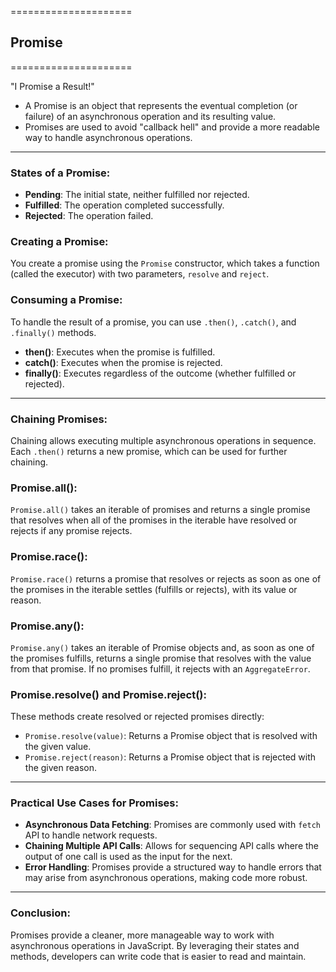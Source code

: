 =====================

## Promise

=====================

"I Promise a Result!"

- A Promise is an object that represents the eventual completion (or failure) of an asynchronous operation and its resulting value.
- Promises are used to avoid "callback hell" and provide a more readable way to handle asynchronous operations.

---

### States of a Promise:

- **Pending**: The initial state, neither fulfilled nor rejected.
- **Fulfilled**: The operation completed successfully.
- **Rejected**: The operation failed.

### Creating a Promise:

You create a promise using the `Promise` constructor, which takes a function (called the executor) with two parameters, `resolve` and `reject`.

### Consuming a Promise:

To handle the result of a promise, you can use `.then()`, `.catch()`, and `.finally()` methods.

- **then()**: Executes when the promise is fulfilled.
- **catch()**: Executes when the promise is rejected.
- **finally()**: Executes regardless of the outcome (whether fulfilled or rejected).

---

### Chaining Promises:

Chaining allows executing multiple asynchronous operations in sequence. Each `.then()` returns a new promise, which can be used for further chaining.

### Promise.all():

`Promise.all()` takes an iterable of promises and returns a single promise that resolves when all of the promises in the iterable have resolved or rejects if any promise rejects.

### Promise.race():

`Promise.race()` returns a promise that resolves or rejects as soon as one of the promises in the iterable settles (fulfills or rejects), with its value or reason.

### Promise.any():

`Promise.any()` takes an iterable of Promise objects and, as soon as one of the promises fulfills, returns a single promise that resolves with the value from that promise. If no promises fulfill, it rejects with an `AggregateError`.

### Promise.resolve() and Promise.reject():

These methods create resolved or rejected promises directly:

- `Promise.resolve(value)`: Returns a Promise object that is resolved with the given value.
- `Promise.reject(reason)`: Returns a Promise object that is rejected with the given reason.

---

### Practical Use Cases for Promises:

- **Asynchronous Data Fetching**: Promises are commonly used with `fetch` API to handle network requests.
- **Chaining Multiple API Calls**: Allows for sequencing API calls where the output of one call is used as the input for the next.
- **Error Handling**: Promises provide a structured way to handle errors that may arise from asynchronous operations, making code more robust.

---

### Conclusion:

Promises provide a cleaner, more manageable way to work with asynchronous operations in JavaScript. By leveraging their states and methods, developers can write code that is easier to read and maintain.
